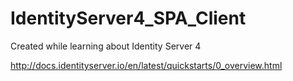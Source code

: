 # IdentityServer4_SPA_Client
Created while learning about Identity Server 4

http://docs.identityserver.io/en/latest/quickstarts/0_overview.html

